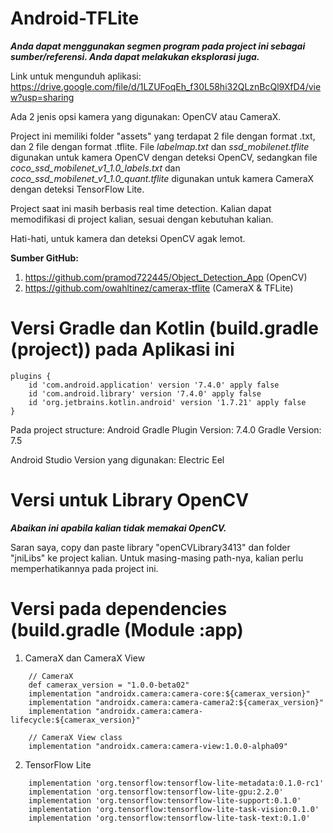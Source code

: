 # Android-TFLite
***Anda dapat menggunakan segmen program pada project ini sebagai sumber/referensi. Anda dapat melakukan eksplorasi juga.***

Link untuk mengunduh aplikasi: https://drive.google.com/file/d/1LZUFoqEh_f30L58hi32QLznBcQl9XfD4/view?usp=sharing

Ada 2 jenis opsi kamera yang digunakan: OpenCV atau CameraX. 

Project ini memiliki folder "assets" yang terdapat 2 file dengan format .txt, dan 2 file dengan format .tflite.
File *labelmap.txt* dan *ssd_mobilenet.tflite* digunakan untuk kamera OpenCV dengan deteksi OpenCV, sedangkan file *coco_ssd_mobilenet_v1_1.0_labels.txt* dan *coco_ssd_mobilenet_v1_1.0_quant.tflite* digunakan untuk kamera CameraX dengan deteksi TensorFlow Lite.

Project saat ini masih berbasis real time detection. Kalian dapat memodifikasi di project kalian, sesuai dengan kebutuhan kalian.

Hati-hati, untuk kamera dan deteksi OpenCV agak lemot.

**Sumber GitHub:**
1. https://github.com/pramod722445/Object_Detection_App (OpenCV)
2. https://github.com/owahltinez/camerax-tflite (CameraX & TFLite)

# Versi Gradle dan Kotlin (build.gradle (project)) pada Aplikasi ini
```
plugins {
    id 'com.android.application' version '7.4.0' apply false
    id 'com.android.library' version '7.4.0' apply false
    id 'org.jetbrains.kotlin.android' version '1.7.21' apply false
}
```

Pada project structure:
Android Gradle Plugin Version: 7.4.0
Gradle Version: 7.5

Android Studio Version yang digunakan: Electric Eel

# Versi untuk Library OpenCV
***Abaikan ini apabila kalian tidak memakai OpenCV.***

Saran saya, copy dan paste library "openCVLibrary3413" dan folder "jniLibs" ke project kalian. Untuk masing-masing path-nya, kalian perlu memperhatikannya pada project ini.

# Versi pada dependencies (build.gradle (Module :app)
1. CameraX dan CameraX View
```
    // CameraX
    def camerax_version = "1.0.0-beta02"
    implementation "androidx.camera:camera-core:${camerax_version}"
    implementation "androidx.camera:camera-camera2:${camerax_version}"
    implementation "androidx.camera:camera-lifecycle:${camerax_version}"
    
    // CameraX View class    
    implementation "androidx.camera:camera-view:1.0.0-alpha09"
```
2. TensorFlow Lite
```    
    implementation 'org.tensorflow:tensorflow-lite-metadata:0.1.0-rc1' 
    implementation 'org.tensorflow:tensorflow-lite-gpu:2.2.0'
    implementation 'org.tensorflow:tensorflow-lite-support:0.1.0'
    implementation 'org.tensorflow:tensorflow-lite-task-vision:0.1.0'
    implementation 'org.tensorflow:tensorflow-lite-task-text:0.1.0'
```
